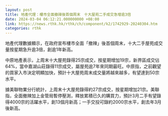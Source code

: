 ```yaml
---
layout: post
title: 地產代理：樓市全面撤辣後首個周末　十大屋苑二手成交急增逾3倍
date: 2024-03-04 06:12:21.000000000 +08:00
link: https://news.rthk.hk/rthk/ch/component/k2/1742929-20240304.htm
categories: rthk
---
```


地產代理數據顯示，在政府宣布樓市全面「撤辣」後首個周末，十大二手屋苑成交量按星期急升逾3倍，創逾1年新高。

中原地產表示，上周末十大屋苑錄得25宗成交，按星期增加19宗，新界區成交佔64%，當中嘉湖山莊錄得11宗成交，屬屋苑逾7年來同期最旺。中原指，之前觀望的買家入市決定明顯加快，預計十大屋苑周末成交量將越來越多，有望達到50宗水平。

據美聯物業分行統計，上周末十大屋苑錄得約27宗成交，按星期增加21宗。美聯指，全面撤辣加上金管局暫停壓測，釋放累積已久的購買力，預計3月二手有望錄得4000宗的活躍水平，創13個月新高；一手交投可錄約2000宗水平，創去年3月後新高。

